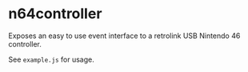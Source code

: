 n64controller
===

Exposes an easy to use event interface to a retrolink USB Nintendo 46 controller.

See `example.js` for usage.
